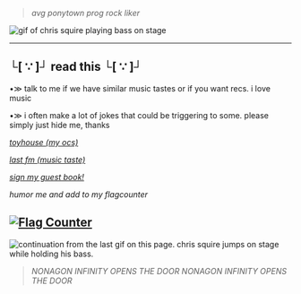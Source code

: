 > *avg ponytown prog rock liker*

![gif of chris squire playing bass on stage](https://64.media.tumblr.com/30f89c5f039aa6bdbd9c667408938d63/7728cb28b9740a01-5a/s640x960/2aedabe025142fe24f21bb2da2e2901c1cfcbd8a.gifv)
  
---
**└[ ∵ ]┘ read this └[ ∵ ]┘**
---
•≫ talk to me if we have similar music tastes or if you want recs. i love music

•≫ i often make a lot of jokes that could be triggering to some. please simply just hide me, thanks

*[toyhouse (my ocs)](https://toyhou.se/chariotsofsilk)*

*[last fm (music taste)](https://www.last.fm/user/taycoola)*

*[sign my guest book!](https://schindleriapraematur.123guestbook.com/)*

*humor me and add to my flagcounter*

<a href="https://info.flagcounter.com/3TEd"><img src="https://s01.flagcounter.com/count/3TEd/bg_FFFFFF/txt_000000/border_CCCCCC/columns_2/maxflags_4/viewers_0/labels_0/pageviews_1/flags_0/percent_0/" alt="Flag Counter" border="0"></a>
---

![continuation from the last gif on this page. chris squire jumps on stage while holding his bass.](https://64.media.tumblr.com/9ed2f9ab449e8353a2dd2d9f647d2687/7728cb28b9740a01-a4/s640x960/d45fa7709a669fc79f1743d684d0f6ca96efecf5.gifv)

> *NONAGON INFINITY OPENS THE DOOR NONAGON INFINITY OPENS THE DOOR*
